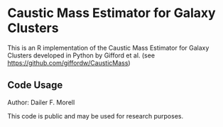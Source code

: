 # Caustic Mass Estimator for Galaxy Clusters 
This is an R implementation of the Caustic Mass Estimator for Galaxy Clusters developed in Python by Gifford et al. (see https://github.com/giffordw/CausticMass)

Code Usage
----------


Author: Dailer F. Morell

This code is public and may be used for research purposes.
